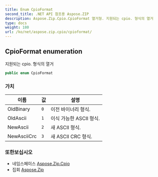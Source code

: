 ```yaml
---
title: Enum CpioFormat
second_title: .NET API 참조용 Aspose.ZIP
description: Aspose.Zip.Cpio.CpioFormat 열거형. 지원되는 cpio. 형식의 열거
type: docs
weight: 180
url: /ko/net/aspose.zip.cpio/cpioformat/
---
```

## CpioFormat enumeration

지원되는 cpio. 형식의 열거

```csharp
public enum CpioFormat
```

### 가치

| 이름 | 값 | 설명 |
| --- | --- | --- |
| OldBinary | `0` | 이전 바이너리 형식. |
| OldAscii | `1` | 이식 가능한 ASCII 형식. |
| NewAscii | `2` | 새 ASCII 형식. |
| NewAsciiCrc | `3` | 새 ASCII CRC 형식. |

### 또한보십시오

* 네임스페이스 [Aspose.Zip.Cpio](../../aspose.zip.cpio/)
* 집회 [Aspose.Zip](../../)


